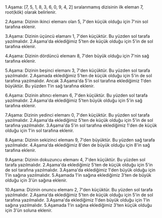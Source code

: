 1.Aşama: [7, 5, 1, 8, 3, 6, 0, 9, 4, 2] sıralanmamış dizisinin ilk eleman 7, root(kök) olarak belirlenir.

2.Aşama: Dizinin ikinci elemanı olan 5, 7'den küçük olduğu için 7'nin sol tarafına eklenir.

3.Aşama: Dizinin üçüncü elamanı 1, 7'den küçüktür. Bu yüzden sol tarafa yazılmalıdır. 2.Aşama'da eklediğimiz 5'ten de küçük olduğu için 5'in de sol tarafına eklenir.

4.Aşama: Dizinin dördüncü elemanı 8, 7'den büyük olduğu için 7'nin sağ tarafına eklenir.

5.Aşama: Dizinin beşinci elemanı 3, 7'den küçüktür. Bu yüzden sol tarafa yazılmalıdır. 2.Aşamada eklediğimiz 5'ten de küçük olduğu için 5'in de sol tarafına yazılmalıdır. Ancak 3.Aşama'da 5'in sol tarafına eklediğimiz 1'den büyüktür. Bu yüzden 1'in sağ tarafına eklenir.

6.Aşama: Dizinin altıncı elemanı 6, 7'den küçüktür. Bu yüzden sol tarafa yazılmalıdır. 2.Aşama'da eklediğimiz 5'ten büyük olduğu için 5'in sağ tarafına eklenir.

7.Aşama: Dizinin yedinci elemanı 0, 7'den küçüktür. Bu yüzden sol tarafa yazılmalıdır. 2.Aşama'da eklediğimiz 5'ten de küçük olduğu için 5'in de sol tarafına yazılmalıdır. 3.Aşama'da 5'in sol tarafına eklediğimiz 1'den de küçük olduğu için 1'in sol tarafına eklenir.

8.Aşama: Dizinin sekizinci elemanı 9, 7'den büyüktür. Bu yüzden sağ tarafa yazılmalıdır. 4.Aşama'da eklediğimiz 8'den de büyük olduğu için 8'in sağ tarafına eklenir.

9.Aşama: Dizinin dokuzuncu elemanı 4, 7'den küçüktür. Bu yüzden sol tarafa yazılmalıdır. 2.Aşama'da eklediğimiz 5'ten de küçük olduğu için 5'in de sol tarafına yazılmalıdır. 3.Aşama'da eklediğimiz 1'den büyük olduğu için 1'in sağına yazılmalıdır. 5.Aşamada 1'in sağına eklediğimiz 3'ten de büyük olduğu için 3'ün sağına eklenir.

10.Aşama: Dizinin onuncu elemanı 2, 7'den küçüktür. Bu yüzden sol tarafa yazılmalıdır. 2.Aşama'da eklediğimiz 5'ten de küçük olduğu için 5'in de sol tarafına yazılmalıdır. 3.Aşama'da eklediğimiz 1'den büyük olduğu için 1'in sağına yazılmalıdır. 5.Aşamada 1'in sağına eklediğimiz 3'ten küçük olduğu için 3'ün soluna eklenir.
